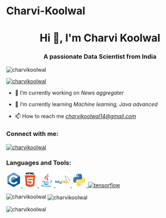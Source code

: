 # Charvi-Koolwal<h1 align="center">Hi 👋, I'm Charvi Koolwal</h1>
<h3 align="center">A passionate Data Scientist from India</h3>

<p align="left"> <img src="https://komarev.com/ghpvc/?username=charvikoolwal&label=Profile%20views&color=0e75b6&style=flat" alt="charvikoolwal" /> </p>

<p align="left"> <a href="https://github.com/ryo-ma/github-profile-trophy"><img src="https://github-profile-trophy.vercel.app/?username=charvikoolwal" alt="charvikoolwal" /></a> </p>

- 🔭 I’m currently working on *News aggregater*

- 🌱 I’m currently learning *Machine learning, Java advanced*

- 📫 How to reach me *charvikoolwal14@gmail.com*

<h3 align="left">Connect with me:</h3>
<p align="left">
<a href="https://linkedin.com/in/charvikoolwal" target="blank"><img align="center" src="https://raw.githubusercontent.com/rahuldkjain/github-profile-readme-generator/master/src/images/icons/Social/linked-in-alt.svg" alt="charvikoolwal" height="30" width="40" /></a>
</p>

<h3 align="left">Languages and Tools:</h3>
<p align="left"> <a href="https://www.cprogramming.com/" target="_blank" rel="noreferrer"> <img src="https://raw.githubusercontent.com/devicons/devicon/master/icons/c/c-original.svg" alt="c" width="40" height="40"/> </a> <a href="https://www.w3.org/html/" target="_blank" rel="noreferrer"> <img src="https://raw.githubusercontent.com/devicons/devicon/master/icons/html5/html5-original-wordmark.svg" alt="html5" width="40" height="40"/> </a> <a href="https://www.java.com" target="_blank" rel="noreferrer"> <img src="https://raw.githubusercontent.com/devicons/devicon/master/icons/java/java-original.svg" alt="java" width="40" height="40"/> </a> <a href="https://www.mysql.com/" target="_blank" rel="noreferrer"> <img src="https://raw.githubusercontent.com/devicons/devicon/master/icons/mysql/mysql-original-wordmark.svg" alt="mysql" width="40" height="40"/> </a> <a href="https://www.python.org" target="_blank" rel="noreferrer"> <img src="https://raw.githubusercontent.com/devicons/devicon/master/icons/python/python-original.svg" alt="python" width="40" height="40"/> </a> <a href="https://www.tensorflow.org" target="_blank" rel="noreferrer"> <img src="https://www.vectorlogo.zone/logos/tensorflow/tensorflow-icon.svg" alt="tensorflow" width="40" height="40"/> </a> </p>

<p><img align="left" src="https://github-readme-stats.vercel.app/api/top-langs?username=charvikoolwal&show_icons=true&locale=en&layout=compact" alt="charvikoolwal" /></p>

<p>&nbsp;<img align="center" src="https://github-readme-stats.vercel.app/api?username=charvikoolwal&show_icons=true&locale=en" alt="charvikoolwal" /></p>

<p><img align="center" src="https://github-readme-streak-stats.herokuapp.com/?user=charvikoolwal&" alt="charvikoolwal" /></p>
